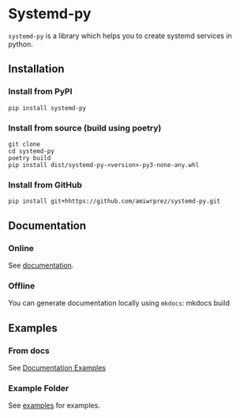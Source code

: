 # Systemd-py
`systemd-py` is a library which helps you to create systemd services in python.


## Installation
### Install from PyPI
    pip install systemd-py

### Install from source (build using poetry)
    git clone
    cd systemd-py
    poetry build
    pip install dist/systemd-py-<version>-py3-none-any.whl

### Install from GitHub
    pip install git+hhttps://github.com/amiwrprez/systemd-py.git


## Documentation
### Online
See [documentation](https://amiwrpremium.github.io/systemd-py/).

### Offline
You can generate documentation locally using `mkdocs`:
    mkdocs build


## Examples
### From docs
See [Documentation Examples](https://amiwrpremium.github.io/systemd-py/examples/)
### Example Folder
See [examples](https://github.com/amiwrpremium/systemd-py/tree/master/examples) for examples.
